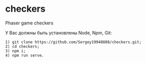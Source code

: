 # checkers
Phaser game checkers

У Вас должны быть установлены Node, Npm, Git:

    1) git clone https://github.com/Sergey19940808/checkers.git;
    2) cd checkers;
    3) npm i;
    4) npm run serve.

